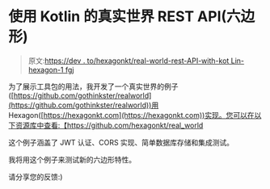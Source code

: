 # 使用 Kotlin 的真实世界 REST API(六边形)

> 原文:[https://dev . to/hexagonkt/real-world-rest-API-with-kot Lin-hexagon-1 fgj](https://dev.to/hexagonkt/real-world-rest-api-with-kotlin-hexagon-1fgj)

为了展示工具包的用法，我开发了一个真实世界的例子([https://github.com/gothinkster/realworld](https://github.com/gothinkster/realworld))用 Hexagon([https://hexagonkt.com](https://hexagonkt.com))实现。您可以在以下资源库中查看:【https://github.com/hexagonkt/real_world

这个例子涵盖了 JWT 认证、CORS 实现、简单数据库存储和集成测试。

我将用这个例子来测试新的六边形特性。

请分享您的反馈:)